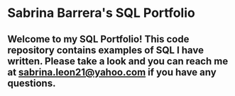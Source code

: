 # Sabrina Barrera's SQL Portfolio
## Welcome to my SQL Portfolio! This code repository contains examples of SQL I have written. Please take a look and you can reach me at sabrina.leon21@yahoo.com if you have any questions.
